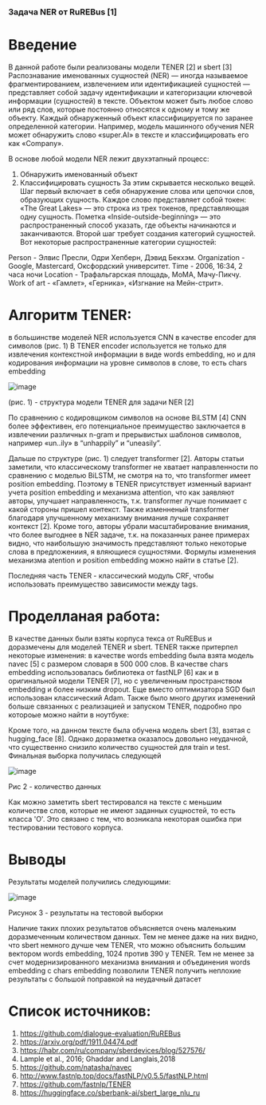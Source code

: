 ### Задача NER от RuREBus [1]

# Введение
В данной работе были реализованы модели TENER [2] и sbert [3] 
Распознавание именованных сущностей (NER) — иногда называемое фрагментированием, извлечением или идентификацией сущностей — представляет собой задачу идентификации и категоризации ключевой информации (сущностей) в тексте. Объектом может быть любое слово или ряд слов, которые постоянно относятся к одному и тому же объекту. Каждый обнаруженный объект классифицируется по заранее определенной категории. Например, модель машинного обучения NER может обнаружить слово «super.AI» в тексте и классифицировать его как «Company».

В основе любой модели NER лежит двухэтапный процесс:

1) Обнаружить именованный объект
2) Классифицировать сущность
За этим скрывается несколько вещей. Шаг первый включает в себя обнаружение слова или цепочки слов, образующих сущность. Каждое слово представляет собой токен: «The Great Lakes» — это строка из трех токенов, представляющая одну сущность. Пометка «Inside-outside-beginning» — это распространенный способ указать, где объекты начинаются и заканчиваются.
Второй шаг требует создания категорий сущностей. Вот некоторые распространенные категории сущностей:

Person - Элвис Пресли, Одри Хепберн, Дэвид Бекхэм.
Organization - Google, Mastercard, Оксфордский университет.
Time - 2006, 16:34, 2 часа ночи
Location - Трафальгарская площадь, МоМА, Мачу-Пикчу.
Work of art - «Гамлет», «Герника», «Изгнание на Мейн-стрит».

# Алгоритм TENER:

в большинстве моделей NER используется CNN в качестве encoder для символов (рис. 1) В TENER encoder используется не только для извлечения контекстной информации в виде words embedding, но и для кодирования информации на уровне символов в слове, то есть chars embedding

![image](https://user-images.githubusercontent.com/58371161/214795070-7b849570-5f90-4ede-b04c-cefc0c320c4a.png)

(рис. 1) - структура модели TENER для задачи NER [2]

По сравнению с кодировщиком символов на основе BiLSTM [4] CNN более эффективен, его потенциальное преимущество заключается в извлечении различных n-gram и прерывистых шаблонов символов,  например «un..ily» в “unhappily” и “uneasily”.

Дальше по структуре (рис. 1) следует transformer [2]. Авторы статьи заметили, что классическому transformer не хватает направленности по сравнению с моделью BiLSTM, не смотря на то, что transformer имеет position embedding. Поэтому в TENER присутствует изменный вариант учета position embedding и механизма attention, что как заявляют авторы, улучшает направленность, т.к. transformer лучше понимает с какой стороны пришел контекст. Также изменненый transformer благодаря улучшенному механизму внимания лучше сохраняет контекст [2]. Кроме того, авторы убрали масштабирование внимания, что более выгоднее в NER задаче, т.к. на показанных ранее примерах видно, что наибольшую значимость представляют только некоторые слова в предложениия, я вляющиеся сущностями. Формулы изменения механизма atention и position embedding можно найти в статье [2].

Последняя часть TENER - классический модуль CRF, чтобы использовать преимущество зависимости между tags.

# Проделланая работа:

В качестве данных были взяты корпуса текса от RuREBus и доразмечены для моделей TENER и sbert. TENER также притерпел некоторые изменения: в качестве words embedding была взята модель navec [5] с размером словаря в 500 000 слов. В качестве chars embedding использовалась библиотека от fastNLP [6] как и в оригинальной модели TENER [7], но с увеличенным пространством embedding и более низким dropout. Еще вместо оптимизатора SGD был использован классический Adam. Также было много других изменений больше связанных с реализацией и запуском TENER, подробно про котороые можно найти в ноутбуке:

Кроме того, на данном тексте была обучена модель sbert [3], взятая с hugging_face [8]. Однако доразметка оказалось довольно неудачной, что существенно снизило количество сущностей для train и test. Финальная выборка получилась следующей 

![image](https://user-images.githubusercontent.com/58371161/214835952-6952f5a0-4a8d-4233-89e6-239b3adc1315.png)

Рис 2 - количество данных

Как можно заметить sbert тестировался на тексте с меньшим количестве слов, которые не имеют заданных сущностей, то есть класса 'O'. Это связано с тем, что возникала некоторая ошибка при тестировании тестового корпуса.

# Выводы
Результаты моделей получились следующими:

![image](https://user-images.githubusercontent.com/58371161/214839135-5a2ebfd2-351c-45ab-a722-e6ba8c859db3.png)

Рисунок 3 - результаты на тестовой выборки

Наличие таких плохих результатов объясняется очень маленьким доразмеченным количеством данных. Тем не менее даже на них видно, что sbert немного дучше чем TENER, что можно объяснить большим вектором words embedding, 1024 против 390 у TENER. Тем не менее за счет модернизированного механизма внимания и объединения words embedding с chars embedding позволили TENER получить неплохие результаты с большой поправкой на неудачный датасет

# Список источников:

1) https://github.com/dialogue-evaluation/RuREBus
2) https://arxiv.org/pdf/1911.04474.pdf
3) https://habr.com/ru/company/sberdevices/blog/527576/
4) Lample et al., 2016; Ghaddar and Langlais,2018
5) https://github.com/natasha/navec
6) http://www.fastnlp.top/docs/fastNLP/v0.5.5/fastNLP.html
7) https://github.com/fastnlp/TENER
8) https://huggingface.co/sberbank-ai/sbert_large_nlu_ru

